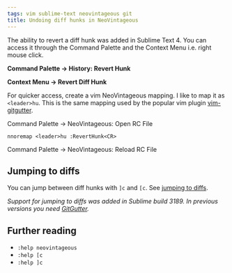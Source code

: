 ```yaml
---
tags: vim sublime-text neovintageous git
title: Undoing diff hunks in NeoVintageous
---
```


The ability to revert a diff hunk was added in Sublime Text 4.  You can access it through the Command Palette and the Context Menu i.e. right mouse click.

**Command Palette → History: Revert Hunk**

**Context Menu → Revert Diff Hunk**

For quicker access, create a vim NeoVintageous mapping.  I like to map it as `<leader>hu`.  This is the same mapping used by the popular vim plugin [vim-gitgutter](https://github.com/airblade/vim-gitgutter#hunks).

Command Palette → NeoVintageous: Open RC File

```vim
nnoremap <leader>hu :RevertHunk<CR>
```

Command Palette → NeoVintageous: Reload RC File

## Jumping to diffs

You can jump between diff hunks with `]c` and `[c`.  See [jumping to diffs](/2023/05/31/neovintageous-jumping-to-diffs/).

*Support for jumping to diffs was added in Sublime build 3189. In previous versions you need [GitGutter](https://github.com/jisaacks/GitGutter).*

## Further reading

* `:help neovintageous`
* `:help [c`
* `:help ]c`
